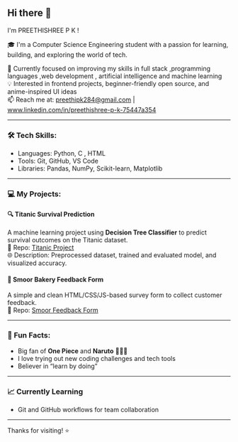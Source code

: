 ## Hi there 👋

I'm PREETHISHREE P K !

🎓 I'm a Computer Science Engineering student with a passion for learning, building, and exploring the world of tech.

🌱 Currently focused on improving my skills in full stack ,programming languages ,web development , artificial intelligence and machine learning  
💡 Interested in frontend projects, beginner-friendly open source, and anime-inspired UI ideas  
📫 Reach me at: preethipk284@gmail.com | www.linkedin.com/in/preethishree-p-k-75447a354

---

### 🛠️ Tech Skills:
- Languages: Python, C , HTML
- Tools: Git, GitHub, VS Code
- Libraries: Pandas, NumPy, Scikit-learn, Matplotlib

---

### 💻 My Projects:

#### 🔍 Titanic Survival Prediction
A machine learning project using **Decision Tree Classifier** to predict survival outcomes on the Titanic dataset.  
📁 Repo: [Titanic Project](https://github.com/preethipk28/First-project---AIML.git)  
🌐 Description: Preprocessed dataset, trained and evaluated model, and visualized accuracy.

#### 🍰 Smoor Bakery Feedback Form  
A simple and clean HTML/CSS/JS-based survey form to collect customer feedback.  
📁 Repo: [Smoor Feedback Form](https://github.com/preethipk28/Second-project---HTML.git)  

---

### 💬 Fun Facts:
- Big fan of **One Piece** and **Naruto** 🏴‍☠️🍥
- I love trying out new coding challenges and tech tools
- Believer in “learn by doing”

---

### 📈 Currently Learning

- Git and GitHub workflows for team collaboration  

---

Thanks for visiting! ⭐
